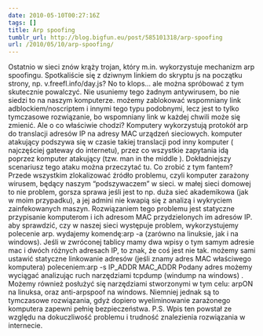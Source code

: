```yaml
---
date: 2010-05-10T00:27:16Z
tags: []
title: Arp spoofing
tumblr_url: http://blog.bigfun.eu/post/585101318/arp-spoofing
url: /2010/05/10/arp-spoofing/
---
```


Ostatnio w sieci znów krąży trojan, który m.in. wykorzystuje mechanizm arp spoofingu. Spotkaliście się z dziwnym linkiem do skryptu js na początku strony, np. v.freefl.info/day.js? No to klops… ale można spróbować z tym skutecznie powalczyć.
Nie usuniemy tego żadnym antywirusem, bo nie siedzi to na naszym komputerze. możemy zablokować wspomniany link adblockiem/noscriptem i innymi tego typu podobnymi, lecz jest to tylko tymczasowe rozwiązanie, bo wspomniany link w każdej chwili może się zmienić. Ale o co właściwie chodzi?
Komputery wykorzystują protokół arp do translacji adresów IP na adresy MAC urządzeń sieciowych. komputer atakujący podszywa się w czasie takiej translacji pod inny komputer ( najczęściej gateway do internetu), przez co wszystkie zapytania idą poprzez komputer atakujący (tzw. man in the middle ). Dokładniejszy scenariusz tego ataku można przeczytać tu.
Co zrobić z tym fantem?
Przede wszystkim zlokalizować źródło problemu, czyli komputer zarażony wirusem, będący naszym “podszywaczem” w sieci. w małej sieci domowej to nie problem, gorsza sprawa jeśli jest to np. duża sieć akademikowa (jak w moim przypadku), a jej admini nie kwapią się z analizą i wykryciem zainfekowanych maszyn. Rozwiązaniem tego problemu jest statyczne przypisanie komputerom i ich adresom MAC przydzielonych im adresów IP. aby sprawdzić, czy w naszej sieci występuje problem, wykorzystujemy polecenie arp. wydajemy komendę:arp -a (zarówno na linuksie, jak i na windows). Jeśli w zwróconej tablicy mamy dwa wpisy o tym samym adresie mac i dwóch różnych adresach IP, to znak, że coś jest nie tak. możemy sami ustawić statyczne linkowanie adresów (jeśli znamy adres MAC właściwego komputera) poleceniem:arp -s IP_ADDR MAC_ADDR Podany adres możemy wyciągać analizując ruch narzędziami tcpdump (windump na windows) . Możemy również posłużyć się narzędziami stworzonymi w tym celu: arpON na linuksa, oraz anti-arpspoof na windows. Niemniej jednak są to tymczasowe rozwiązania, gdyż dopiero wyeliminowanie zarażonego komputera zapewni pełnię bezpieczeństwa.
P.S. Wpis ten powstał ze względu na dokuczliwość problemu i trudność znalezienia rozwiązania w internecie.
